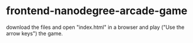 # frontend-nanodegree-arcade-game
download the files and open "index.html" in a browser and play ("Use the arrow keys") the game.
